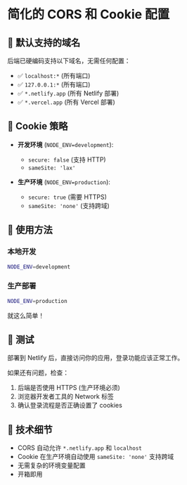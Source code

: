 # 简化的 CORS 和 Cookie 配置

## 🎯 默认支持的域名

后端已硬编码支持以下域名，无需任何配置：

- ✅ `localhost:*` (所有端口)
- ✅ `127.0.0.1:*` (所有端口)  
- ✅ `*.netlify.app` (所有 Netlify 部署)
- ✅ `*.vercel.app` (所有 Vercel 部署)

## 🍪 Cookie 策略

- **开发环境** (`NODE_ENV=development`):
  - `secure: false` (支持 HTTP)
  - `sameSite: 'lax'`

- **生产环境** (`NODE_ENV=production`):
  - `secure: true` (需要 HTTPS)
  - `sameSite: 'none'` (支持跨域)

## 🚀 使用方法

### 本地开发
```bash
NODE_ENV=development
```

### 生产部署
```bash
NODE_ENV=production
```

就这么简单！

## 🧪 测试

部署到 Netlify 后，直接访问你的应用，登录功能应该正常工作。

如果还有问题，检查：
1. 后端是否使用 HTTPS (生产环境必须)
2. 浏览器开发者工具的 Network 标签
3. 确认登录流程是否正确设置了 cookies

## 📝 技术细节

- CORS 自动允许 `*.netlify.app` 和 `localhost`
- Cookie 在生产环境自动使用 `sameSite: 'none'` 支持跨域
- 无需复杂的环境变量配置
- 开箱即用

